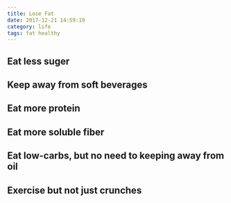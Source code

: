 ```yaml
---
title: Lose Fat
date: 2017-12-21 14:59:19
category: life
tags: fat healthy
---
```

## Eat less suger
## Keep away from soft beverages
## Eat more protein
## Eat more soluble fiber
## Eat low-carbs, but no need to keeping away from oil
## Exercise but not just crunches
